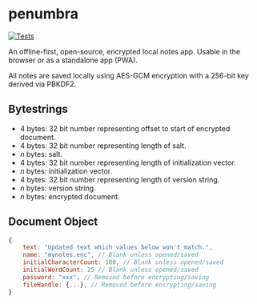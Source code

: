 # penumbra

[![Tests](https://github.com/samirelanduk/penumbra/actions/workflows/test.yml/badge.svg)](https://github.com/samirelanduk/penumbra/actions/workflows/test.yml)

An offline-first, open-source, encrypted local notes app.
Usable in the browser or as a standalone app (PWA).

All notes are saved locally using AES-GCM encryption with a 256-bit key derived via PBKDF2.

## Bytestrings

- 4 bytes: 32 bit number representing offset to start of encrypted document.
- 4 bytes: 32 bit number representing length of salt.
- *n* bytes: salt.
- 4 bytes: 32 bit number representing length of initialization vector.
- *n* bytes: initialization vector.
- 4 bytes: 32 bit number representing length of version string.
- *n* bytes: version string.
- *n* bytes: encrypted document.

## Document Object

```javascript
{
    text: "Updated text which values below won't match.",
    name: "mynotes.enc", // Blank unless opened/saved
    initialCharacterCount: 100, // Blank unless opened/saved
    initialWordCount: 25 // Blank unless opened/saved
    password: "xxx", // Removed before encrypting/saving
    fileHandle: {...}, // Removed before encrypting/saving
}
```
